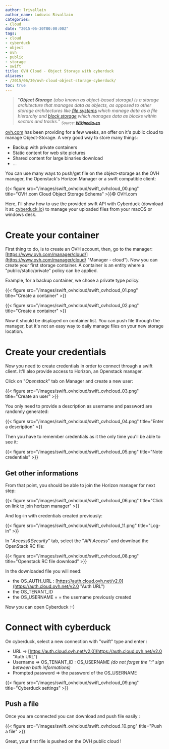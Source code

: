 ```yaml
---
author: lrivallain
author_name: Ludovic Rivallain
categories:
- Cloud
date: "2015-06-30T00:00:00Z"
tags:
- cloud
- cyberduck
- object
- ovh
- public
- storage
- swift
title: OVH Cloud - Object Storage with cyberduck
aliases: 
- /2015/06/30/ovh-cloud-object-storage-cyberduck/
toc: true
---
```


> "_**Object Storage** (also known as object-based storage<sup id="cite_ref-1" class="reference">[](https://en.wikipedia.org/wiki/Object_storage#cite_note-1)</sup>) is a storage architecture that manages data as objects, as opposed to other storage architectures like [file systems](https://en.wikipedia.org/wiki/File_systems "File systems") which manage data as a file hierarchy and [block storage](https://en.wikipedia.org/wiki/Block_storage "Block storage") which manages data as blocks within sectors and tracks._" <sub>_Source: [**Wikipedia-en**](https://en.wikipedia.org/wiki/Object_storage)_</sub>

[ovh.com](https://ovh.com/cloud/ "OVH.com - cloud offers") has been providing for a few weeks, an offer on it's public cloud to manage Object-Storage. A very good way to store many things:

* Backup with private containers
* Static content for web site pictures
* Shared content for large binaries download
* ...

You can use many ways to push/get file on the object-storage as the OVH manager, the Openstack's Horizon Manager or a swift compatible client:

{{< figure src="/images/swift_ovhcloud/swift_ovhcloud_00.png" title="OVH.com Cloud Object Storage Schema" >}}© OVH.com

Here, I'll show how to use the provided swift API with Cyberduck (download it at: [cyberduck.io](https://cyberduck.io/ "CyberDuck")) to manage your uploaded files from your macOS or windows desk.

# Create your container

First thing to do, is to create an OVH account, then, go to the manager: [https://www.ovh.com/manager/cloud/](https://www.ovh.com/manager/cloud/ "Manager - cloud"). Now you can create your first storage container. A container is an entity where a "public/static/private" policy can be applied.

Example, for a backup container, we chose a private type policy.

{{< figure src="/images/swift_ovhcloud/swift_ovhcloud_01.png" title="Create a container" >}}

{{< figure src="/images/swift_ovhcloud/swift_ovhcloud_02.png" title="Create a container" >}}

Now it should be displayed on container list. You can push file through the manager, but it's not an easy way to daily manage files on your new storage location.

# Create your credentials

Now you need to create credentials in order to connect through a swift client. It'll also provide access to Horizon, an Openstack manager.

Click on "_Openstack_" tab on Manager and create a new user:

{{< figure src="/images/swift_ovhcloud/swift_ovhcloud_03.png" title="Create an user" >}}

You only need to provide a description as username and password are randomly generated:

{{< figure src="/images/swift_ovhcloud/swift_ovhcloud_04.png" title="Enter a description" >}}

Then you have to remember credentials as it the only time you'll be able to see it:

{{< figure src="/images/swift_ovhcloud/swift_ovhcloud_05.png" title="Note credentials" >}}

## Get other informations

From that point, you should be able to join the Horizon manager for next step:

{{< figure src="/images/swift_ovhcloud/swift_ovhcloud_06.png" title="Click on link to join horizon manager" >}}

And log-in with credentials created previously:

{{< figure src="/images/swift_ovhcloud/swift_ovhcloud_11.png" title="Log-in" >}}

In "_Access&Security_" tab, select the "_API Access_" and download the OpenStack RC file:

{{< figure src="/images/swift_ovhcloud/swift_ovhcloud_08.png" title="Openstack RC file download" >}}

In the downloaded file you will need:

*   the OS_AUTH_URL : [https://auth.cloud.ovh.net/v2.0](https://auth.cloud.ovh.net/v2.0 "Auth URL")
*   the OS_TENANT_ID
*   the OS_USERNAME = = the username previously created

Now you can open Cyberduck :-)

# Connect with cyberduck

On cyberduck, select a new connection with "swift" type and enter :

*   URL => [https://auth.cloud.ovh.net/v2.0](https://auth.cloud.ovh.net/v2.0 "Auth URL")
*   Username => OS_TENANT_ID : OS_USERNAME _(do not forget the ":" sign between both informations)_
*   Prompted password => the password of the OS_USERNAME

{{< figure src="/images/swift_ovhcloud/swift_ovhcloud_09.png" title="Cyberduck settings" >}}

## Push a file

Once you are connected you can download and push file easily :

{{< figure src="/images/swift_ovhcloud/swift_ovhcloud_10.png" title="Push a file" >}}

Great, your first file is pushed on the OVH public cloud !
